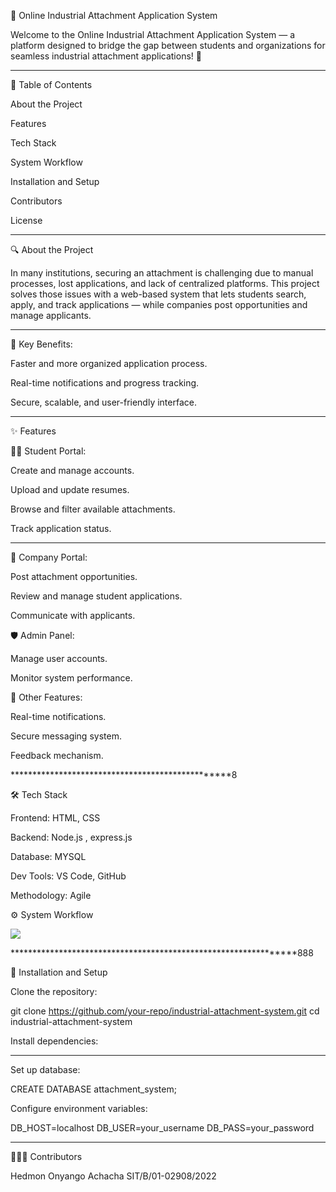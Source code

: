 📘 Online Industrial Attachment Application System

Welcome to the Online Industrial Attachment Application System — a platform designed to bridge the gap between students and organizations for seamless industrial attachment applications! 🚀
****************************************************************************************
📌 Table of Contents

About the Project

Features

Tech Stack

System Workflow

Installation and Setup

Contributors

License

*********************************************************************************************

🔍 About the Project

In many institutions, securing an attachment is challenging due to manual processes, lost applications, and lack of centralized platforms. This project solves those issues with a web-based system that lets students search, apply, and track applications — while companies post opportunities and manage applicants.

**************************************************************************************************

🔑 Key Benefits:

Faster and more organized application process.

Real-time notifications and progress tracking.

Secure, scalable, and user-friendly interface.
***********************************************************************


✨ Features

👩‍🎓 Student Portal:

Create and manage accounts.

Upload and update resumes.

Browse and filter available attachments.

Track application status.

**************************************************************************

🏢 Company Portal:

Post attachment opportunities.

Review and manage student applications.

Communicate with applicants.

🛡️ Admin Panel:

Manage user accounts.

Monitor system performance.

🔔 Other Features:

Real-time notifications.

Secure messaging system.

Feedback mechanism.


*************************************************8

🛠 Tech Stack

Frontend:  HTML, CSS

Backend: Node.js , express.js

Database: MYSQL

Dev Tools: VS Code, GitHub

Methodology: Agile

⚙️ System Workflow

[![](https://mermaid.ink/img/pako:eNqNUctOwzAQ_JVoz23Jo0mUHJBaKg6oiIpwgnBwYze1WtuR47SEphI_AAjBvRIXxG_xBf0ETEIQ3PBhtbOamR2tN5AITCCEVKJsblyMYm7oF6kCE66u9run94-7-_3u4bmdXRvd7mF1TlKaKyLzg7FIKa-MqNSQfavrvuYNpVjnxDjLMiFVwamiJK-MEzEda_mfXTU9KqaMqtwYZNmSJkhRoa1_gdGw0RwJliFe6nyPry1og60oWf_bodZMpFhRTHLjmBA8RcmiakM13AFmlOtdL29N22w6RRylWjRZIjUTkv2-AXSAEckQxfq0m69JDGpOGIkh1C1GchFDzLeahwolopInECpZkA5IUaRzCGdomWtUZBgpMqJI_w_7merkl0KwVqIhhBu4gdCyzZ5n267nOaYXWK7ndKCE0LV6ZuA7nu30fd_SdduB29rA7AWWbft9ux_4ruubpr39BFQrtXM?type=png)](https://mermaid.live/edit#pako:eNqNUctOwzAQ_JVoz23Jo0mUHJBaKg6oiIpwgnBwYze1WtuR47SEphI_AAjBvRIXxG_xBf0ETEIQ3PBhtbOamR2tN5AITCCEVKJsblyMYm7oF6kCE66u9run94-7-_3u4bmdXRvd7mF1TlKaKyLzg7FIKa-MqNSQfavrvuYNpVjnxDjLMiFVwamiJK-MEzEda_mfXTU9KqaMqtwYZNmSJkhRoa1_gdGw0RwJliFe6nyPry1og60oWf_bodZMpFhRTHLjmBA8RcmiakM13AFmlOtdL29N22w6RRylWjRZIjUTkv2-AXSAEckQxfq0m69JDGpOGIkh1C1GchFDzLeahwolopInECpZkA5IUaRzCGdomWtUZBgpMqJI_w_7merkl0KwVqIhhBu4gdCyzZ5n267nOaYXWK7ndKCE0LV6ZuA7nu30fd_SdduB29rA7AWWbft9ux_4ruubpr39BFQrtXM)


****************************************************************888

🚀 Installation and Setup

Clone the repository:

git clone https://github.com/your-repo/industrial-attachment-system.git
cd industrial-attachment-system

Install dependencies:

**********************



Set up  database:

CREATE DATABASE attachment_system;

Configure environment variables:

DB_HOST=localhost
DB_USER=your_username
DB_PASS=your_password

*****************************************************************

🧑‍🤝‍🧑 Contributors

Hedmon Onyango Achacha      SIT/B/01-02908/2022
